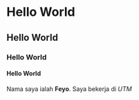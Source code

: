 # Hello World
## Hello World
### Hello World
#### Hello World

Nama saya ialah **Feyo**. Saya bekerja di *UTM*
